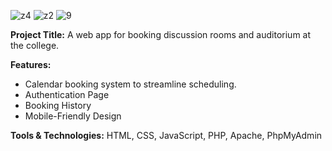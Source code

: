 ![z4](https://github.com/user-attachments/assets/060306ae-82c9-4d06-afc6-b6ffe11caf1c)
![z2](https://github.com/user-attachments/assets/059a4841-6c81-4e4f-b82f-13bab17a531f)
![9](https://github.com/user-attachments/assets/498df639-54f4-4deb-bce6-b04397cbe496)


**Project Title:** A web app for booking discussion rooms and auditorium at the college.

**Features:**
- Calendar booking system to streamline scheduling.
- Authentication Page
- Booking History
- Mobile-Friendly Design

**Tools & Technologies:** 
HTML, CSS, JavaScript, PHP, Apache, PhpMyAdmin
